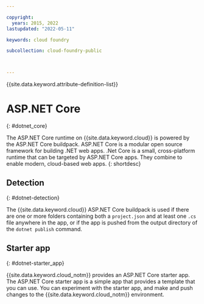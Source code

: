 ```yaml
---

copyright:
  years: 2015, 2022
lastupdated: "2022-05-11"

keywords: cloud foundry

subcollection: cloud-foundry-public



---
```



{{site.data.keyword.attribute-definition-list}}

# ASP.NET Core
{: #dotnet_core}

The ASP.NET Core runtime on {{site.data.keyword.cloud}} is powered by the ASP.NET Core buildpack. ASP.NET Core
is a modular open source framework for building .NET web apps.
.Net Core is a small, cross-platform runtime that can be targeted by ASP.NET Core apps.
They combine to enable modern, cloud-based web apps.
{: shortdesc}

## Detection
{: #dotnet-detection}

The {{site.data.keyword.cloud}} ASP.NET Core buildpack is used if there are one or more folders containing both a `project.json` and at least one `.cs` file anywhere in the app,
 or if the app is pushed from the output directory of the `dotnet publish` command.

## Starter app
{: #dotnet-starter_app}

{{site.data.keyword.cloud_notm}} provides an ASP.NET Core starter app.  The ASP.NET Core starter app is a simple app that provides a template that you can use. You can experiment with the starter app, and make and push changes to the {{site.data.keyword.cloud_notm}} environment.


